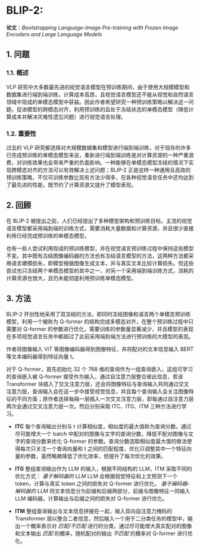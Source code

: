 # BLIP-2:

**论文**：*Bootstrapping Language-Image Pre-training with Frozen Image Encoders and Large Language Models*

## 1. 问题

### 1.1. 概述

VLP 研究中大多数最先进的视觉语言模型在预训练期间，由于使用大规模模型和数据集进行端到端训练，计算成本高昂，且视觉语言模型还不能从视觉和自然语言领域中现成的单模态模型中获益。因此作者希望研究一种预训练策略以解决这一问题，促进模型的跨模态对齐，利用预训练的且处于冻结状态的单模态模型（降低计算成本并解决灾难性遗忘问题）进行视觉语言处理。

### 1.2. 重要性

过去的 VLP 研究都选择对大规模数据集和模型进行端到端训练，对于现存的许多已完成预训练的单模态模型来说，重新进行端到端训练是对计算资源的一种严重浪费，对训练效果也会带来严重的负面影响。一种能够在单模态模型冻结的情况下实现跨模态对齐的方法可以有效解决上述问题；BLIP-2 正是这样一种通用且高效的预训练策略，不仅可训练参数比现有方法少得多，在各种视觉语言任务中还均达到了最先进的性能，既节约了计算资源又提升了模型表现。

## 2. 回顾

在 BLIP-2 被提出之前，人们已经提出了多种模型架构和预训练目标。主流的视觉语言模型都采用端到端的训练方式，需要消耗大量数据和计算资源，并且很少直接利用已经完成预训练的单模态模型。

也有一些人尝试利用现成的预训练模型，并在视觉语言预训练过程中保持这些模型不变。其中既有冻结图像编码器的方法也有冻结语言模型的方法，这两种方法都采用语言建模损失，即模型根据图像生成文本，并与真实文本比较计算损失。但这些尝试也只冻结两个单模态模型的其中之一，对另一个采用端到端训练方式，消耗的计算资源也很大，且仍未能彻底利用预训练单模态模型。

## 3. 方法

BLIP-2 开创性地采用了双冻结的方法，即同时冻结图像和语言两个单模态预训练模型，利用一个被称为 Q-former 的结构完成多模态对齐，在整个预训练过程中只需要对 Q-former 的参数进行优化，需要训练的参数量显著减少，并且模型的表现在多项视觉语言任务中都超过了此前采用端到端方法进行预训练的大模型的表现。

作者将图像输入 ViT 等图像编码器得到图像特征，并将配对的文本信息输入 BERT 等文本编码器得到特征向量 t。

对于 Q-former，首先初始化 32 个 768 维的查询作为一组查询嵌入，这组可学习的查询嵌入被 Q-former 接受作为输入，通过自注意力层整合彼此信息，若该 Transformer 块插入了交叉注意力层，还会将图像特征与查询输入共同通过交叉注意力层，查询输入会在这一步中接受视觉信息，并且每个查询输入会关注图像特征的不同方面；原作者选择每隔一层插入一次交叉注意力层，即每通过自注意力层两次会通过交叉注意力层一次。然后分别采取 ITC、ITG、ITM 三种方法进行学习。

* **ITC** 每个查询输出分别与 t 计算相似度，相似度的最大值称为查询分数。通过尽可能增大一个 batch 中配对的图像与文字的查询分数，降低不配对图像与文字的查询分数来优化 Q-former 的参数。查询分数选取相似度最大值的做法使得每次只关注一个查询向量和 t 之间的匹配程度，优化只调整其中一个特征向量的参数，虽然略微降低了优化效率，但提升了每次优化的效果。

* **ITG** 整组查询输出作为 LLM 的输入，根据不同结构的 LLM，ITM 采取不同的优化方式：
*基于解码器的 LLM* LLM 会根据视觉特征和上文预测下一个 token，计算与真实 token 之间的损失对 Q-former 进行优化。
*基于编码器-解码器的 LLM* 将文本信息分为前缀和后缀两部分，前缀与图像特征一同输入 LLM 编码器，计算输出与后缀之间的损失对 Q-former 进行优化。

* **ITM** 整组查询输出与文本信息拼接在一起，输入双向自注意力掩码的 Transformer 层以整合二者信息，然后输入一个用于二分类任务的模型中，输出一个概率表示对 *匹配/不匹配* 进行的分类，通过尽可能增大真实配对的图像和文本输出 *匹配* 的概率，随机配对的输出 *不匹配* 的概率对 Q-former 进行优化。
